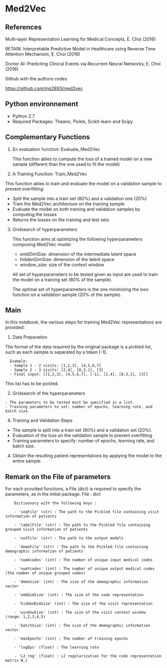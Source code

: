 # Med2Vec

## References

Multi-layer Representation Learning for Medical Concepts, E. Choi (2016)

RETAIN: Interpretable Predictive Model in Healthcare using Reverse Time Attention Mechanism, E. Choi (2016)

Doctor AI: Predicting Clinical Events via Recurrent Neural Networks; E. Choi (2016)

Github with the authors codes

https://github.com/mp2893/med2vec


## Python environnement

- Python 2.7
- Required Packages: Theano, Pickle, Scikit-learn and Scipy


## Complementary Functions

1. En evaluation function: Evaluate_Med2Vec

   This function ables to compute the loss of a trained model on a new sample (different than the one used to fit the model)

3. A Training Function: Train_Med2Vec
    
  This function ables to train and evaluate the model on a validation sample to prevent overfitting:
  
  - Split the sample into a train set (80%) and a validation one (20%)
  - Train the Med2Vec architecture on the training sample
  - Evaluate the model on both training and validation samples by computing the losses
  - Returns the losses on the training and test sets

3. Gridsearch of hyperparameters

    This function aims at optimizing the following hyperparameters composing Med2Vec model:
   
    - embDimSize: dimension of the intermediate latent space
    - hiddenDimSize: dimension of the latent space 
    - window_size: size of the context window 

    All set of hyperparameters to be tested given as input are used to train the model on a training set (80% of the sample). 

    The optimal set of hyperparameters is the one minimizing the loss function on a validation sample (20% of the sample).


## Main

In this notebook, the various steps for training Med2Vec representations are provided:

1. Data Preparation
   
  The format of the data required by the original package is a pickled list, such as each sample is separated by a token [-1].

      Example:
      - Sample 1 - 2 visits: [1,2,3], [4,5,6,7]
      - Sample 2 - 3 visits: [2,4], [8,3,1], [3]
      - Final input: [[1,2,3], [4,5,6,7], [-1], [2,4], [8,3,1], [3]]

  This list has to be pickled.

  2. Gridsearch of the hyperparameters

    - The parameters to be tested must be specified in a list.
    - Training parameters to set: number of epochs, learning rate, and batch size.
    
4. Training and Validation Steps
   
  - The sample is split into a train set (80%) and a validation set (20%).
  - Evaluation of the loss on the validation sample to prevent overfitting
  - Training parameters to specify: number of epochs, learning rate, and batch size.

4. Obtain the resulting patient representations by applying the model to the entire sample.

## Remark on the File of parameters

For each provided functions, a File (dict) is required to specify the parameters, as in the initial package.
        File : dict
        
        Dictionnary with the following keys :
        
        - 'seqFile' (str) : The path to the Pickled file containing visit information of patients
        
        - 'labelFile' (str) : The path to the Pickled file containing grouped visit information of patients
        
        - 'outFile' (str) : The path to the output models
        
        - 'demoFile' (str) : The path to the Pickled file containing demographic information of patients
        
        - 'numXcodes' (int) : The number of unique input medical codes
        
        - 'numYcodes' (int) : The number of unique output medical codes (the number of unique grouped codes)
        
        - 'demoSize' (int) : The size of the demographic information vector
        
        - 'embDimSize' (int) : The size of the code representation
        
        - 'hiddenDimSize' (int) : The size of the visit representation
        
        - 'windowSize' (int) : The size of the visit context window (range: 1,2,3,4,5)
        
        - 'batchSize' (int) : The size of the demographic information vector
        
        - 'maxEpochs' (int) : The number of training epochs
        
        - 'logEps' (float) : The learning rate
        
        - 'L2_reg' (float) : L2 regularization for the code representation matrix W_c


